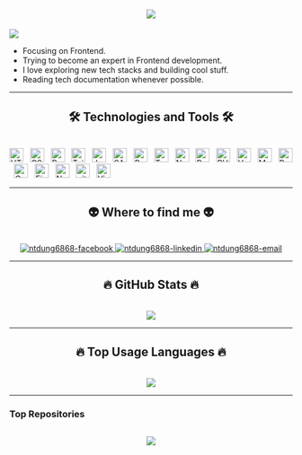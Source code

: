 <!-- <div align="center">
  <a href="http://webdesigner.id.vn">
    <img src="https://media0.giphy.com/media/v1.Y2lkPTc5MGI3NjExY2VrMmQyYnBnczA3Y2tvZXlkcDdta2s5ZGM5dTRxdWJhZm9vcjU3dSZlcD12MV9pbnRlcm5hbF9naWZfYnlfaWQmY3Q9Zw/qgQUggAC3Pfv687qPC/giphy.gif" alt="MasterHead" width="80%" height="368px">
  </a>
</div>
-->

<h1 align="center">
  <a href="https://git.io/typing-svg">
    <img src="https://readme-typing-svg.herokuapp.com/?lines=Hello,+There!+👋;I'm+Tri+Dung+Nguyen;Nice+to+meet+you!&center=true&size=30">
  </a>
</h1>

![](https://komarev.com/ghpvc/?username=ntdung6868&color=brightgreen)

-    Focusing on Frontend.
-    Trying to become an expert in Frontend development.
-    I love exploring new tech stacks and building cool stuff.
-    Reading tech documentation whenever possible.

---

<h2 align="center">🛠 Technologies and Tools 🛠</h2>
<br>
<!-- https://simpleicons.org/ -->
<span><img src="https://img.shields.io/badge/HTML5-282C34?logo=html5&logoColor=E34F26" alt="HTML5 logo" title="HTML5" height="25" /></span>
&nbsp;
<span><img src="https://img.shields.io/badge/CSS3-282C34?logo=css3&logoColor=1572B6" alt="CSS3 logo" title="CSS3" height="25" /></span>
&nbsp;
<span><img src="https://img.shields.io/badge/Bootstrap-282C34?logo=bootstrap&logoColor=7952B3" alt="Bootstrap logo" title="Bootstrap" height="25" /></span>
&nbsp;
<span><img src="https://img.shields.io/badge/Tailwind%20CSS-282C34?logo=tailwind-css&logoColor=06B6D4" alt="TailwindCSS logo" title="TailwindCSS" height="25" /></span>
&nbsp;
<span><img src="https://img.shields.io/badge/JavaScript-282C34?logo=javascript&logoColor=F7DF1E" alt="JavaScript logo" title="JavaScript" height="25" /></span>
&nbsp;
<span><img src="https://img.shields.io/badge/Sass-282C34?logo=sass&logoColor=CC6699" alt="SASS logo" title="SASS" height="25" /></span>
&nbsp;
<span><img src="https://img.shields.io/badge/ReactJS-282C34?logo=react&logoColor=61DAFB" alt="ReactJS logo" title="ReactJS" height="25" /></span>
&nbsp;
<span><img src="https://img.shields.io/badge/TypeScript-282C34?logo=typescript&logoColor=3178C6" alt="TypeScript logo" title="TypeScript" height="25" /></span>
&nbsp;
<span><img src="https://img.shields.io/badge/Next.js-282C34?logo=next.js&logoColor=ffffff" alt="Next.js logo" title="Next.js" height="25" /></span>
&nbsp;
<span><img src="https://img.shields.io/badge/Python-282C34?logo=python&logoColor=ffdd54" alt="Python logo" title="Python" height="25" /></span>
&nbsp;
<span><img src="https://img.shields.io/badge/PHP-282C34?logo=php&logoColor=777BB4" alt="PHP logo" title="PHP" height="25" /></span>
&nbsp;
<span><img src="https://img.shields.io/badge/Vercel-282C34?logo=vercel&logoColor=white" alt="Vercel logo" title="Vercel" height="25" /></span>
&nbsp;
<span><img src="https://img.shields.io/badge/MySQL-282C34?logo=mysql&logoColor=4479A1" alt="MySQL logo" title="MySQL" height="25" /></span>
&nbsp;
<span><img src="https://img.shields.io/badge/Postman-282C34?logo=postman&logoColor=FF6C37" alt="Postman logo" title="Postman" height="25" /></span>
&nbsp;
<span><img src="https://img.shields.io/badge/Canva-282C34?logo=Canva&logoColor=00C4CC" alt="Canva logo" title="Canva" height="25" /></span>
&nbsp;
<span><img src="https://img.shields.io/badge/Figma-282C34?logo=figma&logoColor=#F24E1E" alt="Figma logo" title="Figma" height="25" /></span>
&nbsp;
<span><img src="https://img.shields.io/badge/Notion-282C34?logo=notion&logoColor=white" alt="Notion logo" title="Notion" height="25" /></span>
&nbsp;
<span><img src="https://img.shields.io/badge/git-282C34?logo=git&logoColor=F05032" alt="git logo" title="git" height="25" /></span>
&nbsp;
<span><img src="https://img.shields.io/badge/VS%20Code-282C34?logo=visual-studio-code&logoColor=007ACC" alt="Visual Studio Code logo" title="Visual Studio Code" height="25" /></span>
&nbsp;

---

<h2 align="center">👽 Where to find me 👽</h2>
<br>
<!-- https://icons8.com -->
<div align="center">
    <a href="https://www.facebook.com/tridung6868" target="blank">
        <img src="https://img.icons8.com/bubbles/100/000000/facebook-new.png" alt="ntdung6868-facebook" />
    </a>
    <a href="https://www.linkedin.com/in/ntdungqlqb/" target="blank">
        <img src="https://img.icons8.com/bubbles/100/000000/linkedin.png" alt="ntdung6868-linkedin" />
    </a>
    <a href="mailto:ntdungqlqb@gmail.com" target="top">
        <img src="https://img.icons8.com/bubbles/100/000000/apple-mail.png" alt="ntdung6868-email" />
    </a>
</div>

---

<h2 align="center">🔥 GitHub Stats 🔥</h2>
<!-- https://github.com/anuraghazra/github-readme-stats -->
<br>
<div align=center>
   <a href="#" title="ntdung6868">
    <img align=center src="https://github-readme-stats.vercel.app/api?username=ntdung6868&show_icons=true&theme=react&border_color=61dafb&hide_border=false&rank_icon=github" />
   </a>
</div>

---

<h2 align="center">🔥  Top Usage Languages 🔥</h2>
<br>

<div align=center>
   <a href="#" title="ntdung6868">
    <img align=center src="https://github-readme-stats.vercel.app/api/top-langs/?username=ntdung6868&hide=c%23,powershell,Mathematica,Ruby,Objective-C,Objective-C%2b%2b,Cuda&title_color=61dafb&text_color=ffffff&icon_color=61dafb&bg_color=20232a&langs_count=8&layout=compact&border_color=61dafb&hide_border=false" />
  </a>
</div>

---

### Top Repositories

<h2 align="center">
  <a href="https://git.io/typing-svg">
    <img src="https://readme-typing-svg.herokuapp.com/?lines=Updating...&center=true&size=20">
  </a>
</h2>
